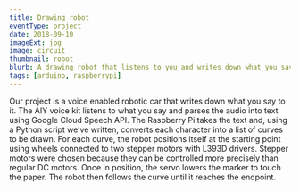 ```yaml
---
title: Drawing robot
eventType: project
date: 2018-09-10
imageExt: jpg
image: circuit
thumbnail: robot
blurb: A drawing robot that listens to you and writes down what you say. Created for Digital Systems, a course at Queen's.
tags: [arduino, raspberrypi]
---
```


Our project is a voice enabled robotic car that writes down what you say to it. The AIY voice kit listens to what you say and parses the audio into text using Google Cloud Speech API. The Raspberry Pi takes the text and, using a Python script we’ve written, converts each character into a list of curves to be drawn. For each curve, the robot positions itself at the starting point using wheels connected to two stepper motors with L393D drivers. Stepper motors were chosen because they can be controlled more precisely than regular DC motors. Once in position, the servo lowers the marker to touch the paper. The robot then follows the curve until it reaches the endpoint.